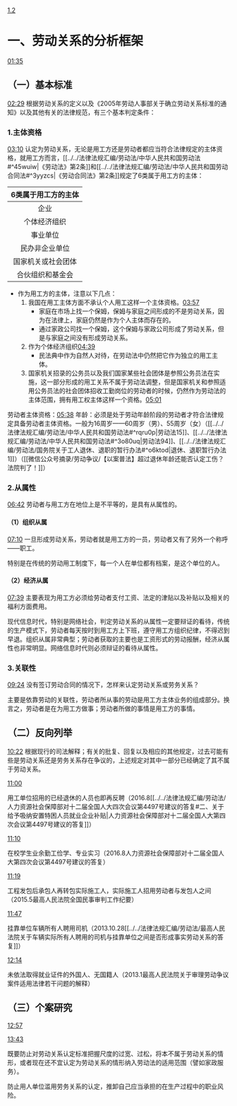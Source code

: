 [1.2](https://www.bilibili.com/video/BV1bp4y117fZ?p=2&vd_source=74872e41274c3d29495fcb0f1ba131bd)
# 一、劳动关系的分析框架
[01:35](https://www.bilibili.com/video/BV1bp4y117fZ?p=2&vd_source=74872e41274c3d29495fcb0f1ba131bd#t=95.443768)
## （一）基本标准
[02:29](https://www.bilibili.com/video/BV1bp4y117fZ?p=2&vd_source=74872e41274c3d29495fcb0f1ba131bd#t=149.417487)
 根据劳动关系的定义以及《2005年劳动人事部关于确立劳动关系标准的通知》以及其他有关的法律规范，有三个基本判定条件：
### 1.主体资格
[03:10](https://www.bilibili.com/video/BV1bp4y117fZ?p=2&vd_source=74872e41274c3d29495fcb0f1ba131bd#t=190.593379)
认定为劳动关系，无论是用工方还是劳动者都应当符合法律规定的主体资格，就用工方而言，[[../../法律法规汇编/劳动法/中华人民共和国劳动法#^45wuiw|《劳动法》第2条]]和[[../../法律法规汇编/劳动法/中华人民共和国劳动合同法#^3yyzcs|《劳动合同法》第2条]]规定了6类属于用工方的主体：

|6类属于用工方的主体|
|:---:|
|企业|
|个体经济组织|
|事业单位|
|民办非企业单位|
|国家机关或社会团体|
|合伙组织和基金会|

- 作为用工方的主体，注意以下几点：
	1. 我国在用工主体方面不承认个人用工这样一个主体资格。[03:57](https://www.bilibili.com/video/BV1bp4y117fZ?p=2&vd_source=74872e41274c3d29495fcb0f1ba131bd#t=237.507788)
		- 家庭在市场上找一个保姆，保姆与家庭之间形成的不是劳动关系，因为在法律上，家庭仍然是作为个人主体而存在的。
		- 通过家政公司找一个保姆，这个保姆与家政公司形成了劳动关系，但是与家庭之间没有形成劳动关系。
	2. 作为个体经济组织[04:39](https://www.bilibili.com/video/BV1bp4y117fZ?p=2&vd_source=74872e41274c3d29495fcb0f1ba131bd#t=279.875733)
		- 民法典中作为自然人对待，在劳动法中仍然把它作为独立的用工主体。
	3. 国家机关招录的公务员以及我们国家某些社会团体是参照公务员法在实施，这一部分形成的用工关系不属于劳动法调整，但是国家机关和参照适用公务员法的社会团体招收工勤岗位的劳动者的时候，仍然作为劳动法的主体范围，拥有用工权主体这样一个资格。[05:01](https://www.bilibili.com/video/BV1bp4y117fZ?p=2&vd_source=74872e41274c3d29495fcb0f1ba131bd#t=301.030317)

劳动者主体资格：[05:38](https://www.bilibili.com/video/BV1bp4y117fZ?p=2&vd_source=74872e41274c3d29495fcb0f1ba131bd#t=338.505549)
年龄：必须是处于劳动年龄阶段的劳动者才符合法律规定具备劳动者主体资格。一般为16周岁——60周岁（男）、55周岁（女）（[[../../法律法规汇编/劳动法/中华人民共和国劳动法#^rqru0p|劳动法15]]、[[../../法律法规汇编/劳动法/中华人民共和国劳动法#^3o80uq|劳动法94]]、[[../../法律法规汇编/劳动法/国务院关于工人退休、退职的暂行办法#^o6ktod|退休、退职暂行办法1]]）（[[微信公众号摘录/劳动争议/【以案普法】超过退休年龄还能否认定工伤？法院判了！]]）
### 2.从属性
[06:42](https://www.bilibili.com/video/BV1bp4y117fZ?p=2&vd_source=74872e41274c3d29495fcb0f1ba131bd#t=402.225365)
劳动者与用工方在地位上是不平等的，是具有从属性的。
#### （1）组织从属
[07:10](https://www.bilibili.com/video/BV1bp4y117fZ?p=2&vd_source=74872e41274c3d29495fcb0f1ba131bd#t=430.403938)
一旦形成劳动关系，劳动者就是用工方的一员，劳动者又有了另外一个称呼——职工。

特别是在传统的劳动用工制度下，每一个人在单位都有档案，是这个单位的人。
#### （2）经济从属
[07:39](https://www.bilibili.com/video/BV1bp4y117fZ?p=2&vd_source=74872e41274c3d29495fcb0f1ba131bd#t=459.708545)
主要表现为用工方必须给劳动者支付工资、法定的津贴以及补贴以及相关的福利方面费用。

现代信息时代，特别是网络社会，判定劳动关系的从属性一定要辩证的看待，传统的生产模式下，劳动者每天按时到用工方上下班，遵守用工方组织纪律，不得迟到早退。组织从属非常典型；劳动者获取的主要也是工资形式的劳动报酬，经济从属性也非常明显。网络信息时代则必须辩证的看待从属性。
### 3.关联性
[09:24](https://www.bilibili.com/video/BV1bp4y117fZ?p=2&vd_source=74872e41274c3d29495fcb0f1ba131bd#t=564.080519)
没有签订劳动合同的情况下，怎样来认定劳动关系或劳务关系？

主要是依靠劳动的关联性，劳动者所从事的劳动是用工方主体业务的组成部分。换言之，劳动者是在为用工方做事；劳动者所做的事情是用工方的事情。
## （二）反向列举
[10:22](https://www.bilibili.com/video/BV1bp4y117fZ?p=2&vd_source=74872e41274c3d29495fcb0f1ba131bd#t=622.06545)
根据现行的司法解释；有关的批复、回复以及相应的其他规定，过去可能有些是劳动关系还是劳务关系存在争议的，上述规定对其中一部分已经确定了其不属于劳动关系。

[11:00](https://www.bilibili.com/video/BV1bp4y117fZ?p=2&vd_source=74872e41274c3d29495fcb0f1ba131bd#t=660.07067)

用工单位招用的已经退休的人员也即再反聘（2016.8[[../../法律法规汇编/劳动法/人力资源社会保障部对十二届全国人大四次会议第4497号建议的答复#二、关于给予吸纳安置特困人员就业企业补贴|人力资源社会保障部对十二届全国人大第四次会议第4497号建议的答复]]）

[11:10](https://www.bilibili.com/video/BV1bp4y117fZ?p=2&vd_source=74872e41274c3d29495fcb0f1ba131bd#t=670.794534)

在校学生业余勤工俭学、专业实习（2016.8人力资源社会保障部对十二届全国人大第四次会议第4497号建议的答复）

[11:19](https://www.bilibili.com/video/BV1bp4y117fZ?p=2&vd_source=74872e41274c3d29495fcb0f1ba131bd#t=679.872843)

工程发包后承包人再转包实际施工人，实际施工人招用劳动者与发包人之间（2015.5最高人民法院全国民事审判工作纪要）

[11:47](https://www.bilibili.com/video/BV1bp4y117fZ?p=2&vd_source=74872e41274c3d29495fcb0f1ba131bd#t=707.450938)

挂靠单位车辆所有人聘用司机（2013.10.28[[../../法律法规汇编/劳动法/最高人民法院关于车辆实际所有人聘用的司机与挂靠单位之间是否形成事实劳动关系的答复]]）

[12:14](https://www.bilibili.com/video/BV1bp4y117fZ?p=2&vd_source=74872e41274c3d29495fcb0f1ba131bd#t=734.443748)

未依法取得就业证件的外国人、无国籍人（2013.1最高人民法院关于审理劳动争议案件适用法律若干问题的解释）
## （三）个案研究

[12:57](https://www.bilibili.com/video/BV1bp4y117fZ?p=2&vd_source=74872e41274c3d29495fcb0f1ba131bd#t=777.46656)


[13:43](https://www.bilibili.com/video/BV1bp4y117fZ?p=2&vd_source=74872e41274c3d29495fcb0f1ba131bd#t=823.81639)

既要防止对劳动关系认定标准把握尺度的过宽、过松，将本不属于劳动关系的情形，或者现在还不宜认定为劳动关系的情形纳入劳动法的适用范围（譬如家政服务）。

防止用人单位滥用劳务关系的认定，推卸自己应当承担的在生产过程中的职业风险。